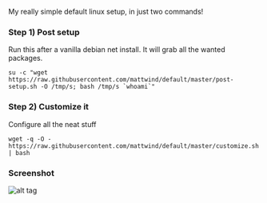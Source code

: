 My really simple default linux setup, in just two commands!

### Step 1) Post setup

Run this after a vanilla debian net install. It will grab all the wanted packages.

```su -c "wget https://raw.githubusercontent.com/mattwind/default/master/post-setup.sh -O /tmp/s; bash /tmp/s `whoami`"```

### Step 2) Customize it

Configure all the neat stuff

```wget -q -O - https://raw.githubusercontent.com/mattwind/default/master/customize.sh | bash```

### Screenshot

![alt tag](screenshot.png)
